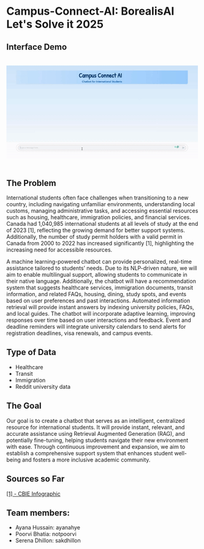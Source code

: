 # Campus-Connect-AI: BorealisAI Let's Solve it 2025

## Interface Demo

<p>
  <img src="ccai-gif.gif" width="500"/>
</p>

## The Problem 
International students often face challenges when transitioning to a new country, including navigating unfamiliar environments, understanding local customs, managing administrative tasks, and accessing essential resources such as housing, healthcare, immigration policies, and financial services. Canada had 1,040,985 international students at all levels of study at the end of 2023 [1], reflecting the growing demand for better support systems. Additionally, the number of study permit holders with a valid permit in Canada from 2000 to 2022 has increased significantly [1], highlighting the increasing need for accessible resources.

A machine learning-powered chatbot can provide personalized, real-time assistance tailored to students’ needs. Due to its NLP-driven nature, we will aim to enable multilingual support, allowing students to communicate in their native language. Additionally, the chatbot will have a recommendation system that suggests healthcare services, immigration documents, transit information, and related FAQs, housing, dining, study spots, and events based on user preferences and past interactions. Automated information retrieval will provide instant answers by indexing university policies, FAQs, and local guides. The chatbot will incorporate adaptive learning, improving responses over time based on user interactions and feedback. Event and deadline reminders will integrate university calendars to send alerts for registration deadlines, visa renewals, and campus events.

## Type of Data
* Healthcare 
* Transit 
* Immigration 
* Reddit university data

## The Goal
Our goal is to create a chatbot that serves as an intelligent, centralized resource for international students. It will provide instant, relevant, and accurate assistance using Retrieval Augmented Generation (RAG), and potentially fine-tuning, helping students navigate their new environment with ease. Through continuous improvement and expansion, we aim to establish a comprehensive support system that enhances student well-being and fosters a more inclusive academic community.

## Sources so Far
[[1] - CBIE Infographic](https://cbie.ca/infographic/)

## Team members: 
* Ayana Hussain: ayanahye
* Poorvi Bhatia: notpoorvi
* Serena Dhillon: sakdhillon
